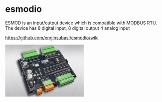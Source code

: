 # esmodio
ESMOD is an input/output device which is compatible with MODBUS RTU. The device has 8 digital input, 8 digital output 4 analog input

https://github.com/enginsubasi/esmodio/wiki

<img src="https://github.com/enginsubasi/esmodio/blob/main/img/20230104_004013_Img.jpg" width="50%" height="50%">
